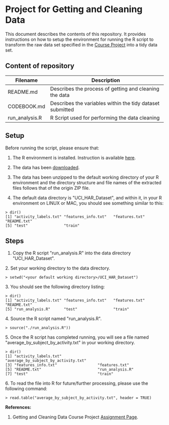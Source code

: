 # Project for Getting and Cleaning Data

This document describes the contents of this repository. It provides instructions on how to setup the environment for running the R script to transform the raw data set specified
in the [Course Project](https://class.coursera.org/getdata-030/human_grading/view/courses/975114/assessments/3/submissions) into a tidy data set.


## Content of repository

Filename       | Description
-------------  | ------------------------------------------------------------
README.md      | Describes the process of getting and cleaning the data
CODEBOOK.md    | Describes the variables within the tidy dataset submitted
run_analysis.R | R Script used for performing the data cleaning

## Setup
Before running the script, please ensure that:

1. The R environment is installed. Instruction is available [here](https://cran.r-project.org/doc/manuals/R-admin.html).

2. The data has been [downloaded](https://d396qusza40orc.cloudfront.net/getdata%2Fprojectfiles%2FUCI%20HAR%20Dataset.zip).

3. The data has been unzipped to the default working directory of your R environment and the directory structure and file names of the extracted files follows that of the origin ZIP file. 

4. The default data directory is "UCI_HAR_Dataset", and within it, in your R environment on LINUX or MAC, you should see something similar to this:
```{r}
> dir()
[1] "activity_labels.txt" "features_info.txt"   "features.txt"        "README.txt"         
[5] "test"                "train"              
```

## Steps

1. Copy the R script "run_analysis.R" into the data directory "UCI_HAR_Dataset". 

2\. Set your working directory to the data directory.
```{r}
> setwd("<your default working directory>/UCI_HAR_Dataset")
```

3\. You should see the following directory listing:
```{r}
> dir()
[1] "activity_labels.txt" "features_info.txt"   "features.txt"        "README.txt"         
[5] "run_analysis.R"      "test"                "train"              
```

4\. Source the R script named "run_analysis.R".
```{r}
> source("./run_analysis.R"))
```

5\. Once the R script has completed running, you will see a file named "average_by_subject_by_activity.txt" in your working directory. 
```{r}
> dir()
[1] "activity_labels.txt"                "average_by_subject_by_activity.txt"
[3] "features_info.txt"                  "features.txt"                      
[5] "README.txt"                         "run_analysis.R"                    
[7] "test"                               "train"                             
```

6\. To read the file into R for future/further processing, please use the following command:
```{r}
> read.table("average_by_subject_by_activity.txt", header = TRUE)
```



__References:__

1. Getting and Cleaning Data Course Project [Assignment Page](https://class.coursera.org/getdata-030/human_grading/view/courses/975114/assessments/3/submissions).
